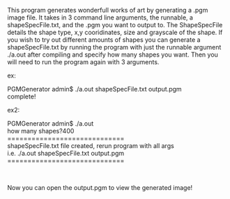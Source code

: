 
This program generates wonderfull works of art by generating a .pgm image file. It takes in 3 command line arguments, the runnable, a shapeSpecFile.txt, and the .pgm you want to output to. The ShapeSpecFile details the shape type, x,y cooridinates, size and grayscale of the shape. If you wish to try out different amounts of shapes you can generate a shapeSpecFile.txt by
running the program with just the runnable argument ./a.out after compiling and specify how many shapes you want. Then you will need to run the program again with 3 arguments.

ex:
<br/>
<p>
PGMGenerator admin$ ./a.out shapeSpecFile.txt output.pgm <br/>
complete! <br/>
</p>

ex2:
<br/>
<p>
PGMGenerator admin$ ./a.out <br/>
how many shapes?400 <br/>
============================= <br/>
shapeSpecFile.txt file created, rerun program with all args <br/>
i.e. ./a.out shapeSpecFile.txt output.pgm <br/>
============================= <br/>
</p> <br/>


Now you can open the output.pgm to view the generated image!
